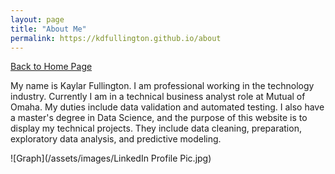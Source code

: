 ```yaml
---
layout: page
title: "About Me"
permalink: https://kdfullington.github.io/about
---
```


[Back to Home Page](https://kdfullington.github.io/kdfullington_portfolio/)

My name is Kaylar Fullington. I am professional working in the technology industry. Currently I am in a technical business analyst role at Mutual of Omaha. My duties include data validation and automated testing. I also have a master's degree in Data Science, and the purpose of this website is to display my technical projects. They include data cleaning, preparation, exploratory data analysis, and predictive modeling.

![Graph](/assets/images/LinkedIn Profile Pic.jpg)